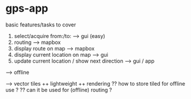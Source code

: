 # gps-app

basic features/tasks to cover

1. select/acquire from:/to:
   --> gui (easy)
2. routing
   --> mapbox
3. display route on map
   --> mapbox
4. display current location on map
   --> gui
5. update current location / show next direction
   --> gui / app


--> offline
  

--> vector tiles
  ++ lightweight
  ++ rendering
  ?? how to store tiled for offline use ?
  ?? can it be used for (offline) routing ?
  
  
